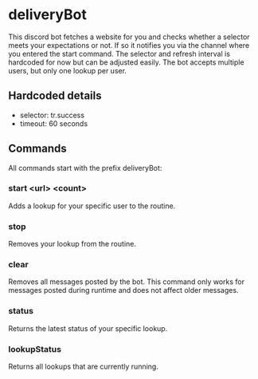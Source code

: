 # deliveryBot

This discord bot fetches a website for you and checks whether a selector meets your expectations or not. If so it notifies you via the channel where you entered the start command. The selector and refresh interval is hardcoded for now but can be adjusted easily. The bot accepts multiple users, but only one lookup per user.

## Hardcoded details

+ selector: tr.success
+ timeout: 60 seconds

## Commands

All commands start with the prefix deliveryBot:

### start \<url\> \<count\>
Adds a lookup for your specific user to the routine.

### stop
Removes your lookup from the routine.

### clear
Removes all messages posted by the bot. This command only works for messages posted during runtime and does not affect older messages.

### status
Returns the latest status of your specific lookup.

### lookupStatus
Returns all lookups that are currently running.